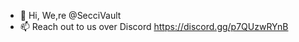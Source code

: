 - 👋 Hi, We,re @SecciVault
- 📫 Reach out to us over Discord https://discord.gg/p7QUzwRYnB

<!---
SecciVault/SecciVault is a ✨ special ✨ repository because its `README.md` (this file) appears on your GitHub profile.
You can click the Preview link to take a look at your changes.
--->
